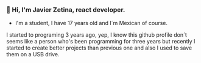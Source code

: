 <!---
- 👋 Hi, I’m @javzet
- 👀 I’m interested in ...
- 🌱 I’m currently learning ...
- 💞️ I’m looking to collaborate on ...
- 📫 How to reach me ...
--->

<!---
javzet/javzet is a ✨ special ✨ repository because its `README.md` (this file) appears on your GitHub profile.
You can click the Preview link to take a look at your changes.
--->

### 👋 Hi, I'm Javier Zetina, react developer.

- I'm a student, I have 17 years old and I´m Mexican of course.

I started to programing 3 years ago, yep, I know this github profile don´t seems 
like a person who's been programming for three years but recently I started to create better projects than previous one
and also I used to save them on a USB drive.
